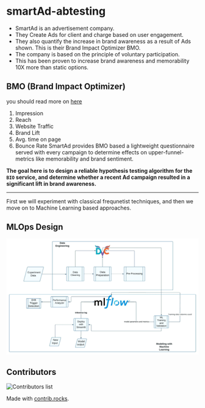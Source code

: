 # smartAd-abtesting

- SmartAd is an advertisement company.
- They Create Ads for client and charge based on user engagement.
- They also quantify the increase in brand awareness as a result of Ads shown. This is their Brand Impact Optimizer BMO.
- The company is based on the principle of voluntary participation.
- This has been proven to increase brand awareness and memorability 10X more than static options.

## BMO (Brand Impact Optimizer)

you should read more on [here](https://www.booyahadvertising.com/blog/remember-these-top-of-the-funnel-marketing-metrics-to-prove-roi/)

1. Impression
2. Reach
3. Website Traffic
4. Brand Lift
5. Avg. time on page
6. Bounce Rate
SmartAd provides BMO based a lightweight questionnaire served with every campaign to determine effects on upper-funnel-metrics like memorability and brand sentiment.

**The goal here is to design a reliable hypothesis testing algorithm for the `BIO` service, and determine whether a recent Ad campaign resulted in a significant lift in brand awareness.**

---

First we will experiment with classical frequnetist techniques, and then we move on to Machine Learning based approaches.

## MLOps Design

![mlops design](images/system%20diagram%20-%20Page%202.jpeg)

## Contributors

![Contributors list](https://contrib.rocks/image?repo=Hen0k/smartAd-abtesting)

Made with [contrib.rocks](https://contrib.rocks).
